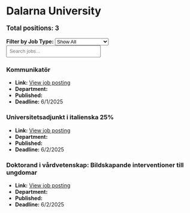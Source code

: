 # Dalarna University
<p style="font-size: 1.2em; font-weight: bold;">Total positions: 3</p>


<div id="filters" style="margin: 1em 0;">
  <label for="filterType"><strong>Filter by Job Type:</strong></label>
  <select id="filterType" style="margin-right: 1em;">
    <option value="">Show All</option>
    <option value="PhD">PhD</option>
    <option value="Postdoc/Researcher">Postdoc/Researcher</option>
    <option value="Lecturer/Professor">Lecturer/Professor</option>
    <option value="Research Engineer">Research Engineer</option>    
    <option value="Other">Other</option>
  </select>
  <input type="text" id="jobFilter" placeholder="Search jobs..." style="padding: 0.5em; width: 50%;">
</div>

<div id="jobList">
<div class="job" data-type="None" style="margin-bottom: 1.5em;">

</div>

<div class="job" data-type="Other" style="margin-bottom: 1.5em;">
<h3>Kommunikatör</h3>

- **Link:** [View job posting](https://www.du.se/en/about-du/career-opportunities/vacant-positions/vacant-position/?job=2579)
- **Department:** 
- **Published:** 
- **Deadline:** 6/1/2025

</div>

<div class="job" data-type="Other" style="margin-bottom: 1.5em;">
<h3>Universitetsadjunkt i italienska 25%</h3>

- **Link:** [View job posting](https://www.du.se/en/about-du/career-opportunities/vacant-positions/vacant-position/?job=2564)
- **Department:** 
- **Published:** 
- **Deadline:** 6/2/2025

</div>

<div class="job" data-type="Other" style="margin-bottom: 1.5em;">
<h3>Doktorand i vårdvetenskap:  Bildskapande interventioner till ungdomar</h3>

- **Link:** [View job posting](https://www.du.se/en/about-du/career-opportunities/vacant-positions/vacant-position/?job=2576)
- **Department:** 
- **Published:** 
- **Deadline:** 6/2/2025
</div></div>

<script>
document.addEventListener("DOMContentLoaded", function () {
  const typeSelect = document.getElementById('filterType');
  const textInput = document.getElementById('jobFilter');
  const jobBlocks = document.querySelectorAll('.job');

  function updateDisplay() {
    const selected = typeSelect.value.toLowerCase();
    const query = textInput.value.toLowerCase();

    jobBlocks.forEach(job => {
      const jobType = (job.dataset.type || "").toLowerCase();
      const matchesType = !selected || jobType === selected;
      const matchesQuery = job.textContent.toLowerCase().includes(query);
      job.style.display = (matchesType && matchesQuery) ? '' : 'none';
    });
  }

  typeSelect.addEventListener('change', updateDisplay);
  textInput.addEventListener('input', updateDisplay);
});
</script>

